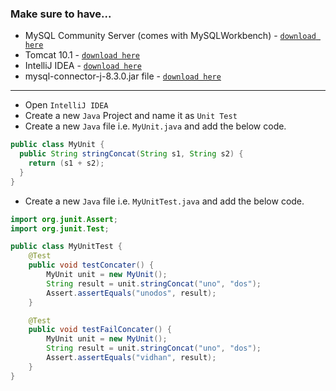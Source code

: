 ### Make sure to have...

- MySQL Community Server (comes with MySQLWorkbench) - [`download here`](https://dev.mysql.com/downloads/file/?id=526408)
- Tomcat 10.1 - [`download here`](https://dlcdn.apache.org/tomcat/tomcat-10/v10.1.23/bin/apache-tomcat-10.1.23.exe)
- IntelliJ IDEA - [`download here`](https://www.jetbrains.com/idea/download/download-thanks.html?platform=windows&code=IIC)
- mysql-connector-j-8.3.0.jar file - [`download here`](https://dev.mysql.com/downloads/file/?id=525082)

---

- Open `IntelliJ IDEA`
- Create a new `Java` Project and name it as `Unit Test`
- Create a new `Java` file i.e. `MyUnit.java` and add the below code.

```java
public class MyUnit {
  public String stringConcat(String s1, String s2) {
    return (s1 + s2);
  }
}
```

- Create a new `Java` file i.e. `MyUnitTest.java` and add the below code.

```java
import org.junit.Assert;
import org.junit.Test;

public class MyUnitTest {
    @Test
    public void testConcater() {
        MyUnit unit = new MyUnit();
        String result = unit.stringConcat("uno", "dos");
        Assert.assertEquals("unodos", result);
    }

    @Test
    public void testFailConcater() {
        MyUnit unit = new MyUnit();
        String result = unit.stringConcat("uno", "dos");
        Assert.assertEquals("vidhan", result);
    }
}
```
